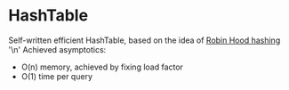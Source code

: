 # HashTable

Self-written efficient HashTable, based on the idea of [Robin Hood hashing](https://en.wikipedia.org/wiki/Hash_table#:~:text=31%5D%3A%E2%80%8A353-,Robin%20Hood%20hashing,-%5Bedit%5D) '\n'
Achieved asymptotics: 
- O(n) memory, achieved by fixing load factor
- O(1) time per query


